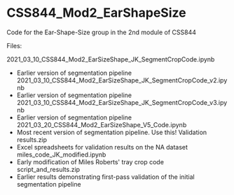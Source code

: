 # CSS844_Mod2_EarShapeSize

Code for the Ear-Shape-Size group in the 2nd module of CSS844 

Files:

2021_03_10_CSS844_Mod2_EarSizeShape_JK_SegmentCropCode.ipynb
  - Earlier version of segmentation pipeline
2021_03_10_CSS844_Mod2_EarSizeShape_JK_SegmentCropCode_v2.ipynb
  - Earlier version of segmentation pipeline
2021_03_10_CSS844_Mod2_EarSizeShape_JK_SegmentCropCode_v3.ipynb
  - Earlier version of segmentation pipeline
2021_03_20_CSS844_Mod2_EarSizeShape_V5_Code.ipynb
  - Most recent version of segmentation pipeline. Use this!
Validation results.zip 
  - Excel spreadsheets for validation results on the NA dataset
miles_code_JK_modified.ipynb
  - Early modification of Miles Roberts' tray crop code
script_and_results.zip 
  - Earlier results demonstrating first-pass validation of the initial segmentation pipeline
